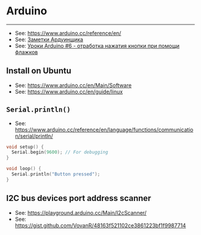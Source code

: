 # Arduino

----

- See: https://www.arduino.cc/reference/en/
- See: [Заметки Ардуинщика](https://www.youtube.com/channel/UC4axiS76D784-ofoTdo5zOA/videos)
- See: [Уроки Arduino #6 - отработка нажатия кнопки при помощи флажков](https://www.youtube.com/watch?v=sLRjMJv1SSs)


## Install on Ubuntu

- See: https://www.arduino.cc/en/Main/Software
- See: https://www.arduino.cc/en/guide/linux


## `Serial.println()`

- See: https://www.arduino.cc/reference/en/language/functions/communication/serial/println/

```ino
void setup() {
  Serial.begin(9600); // For debugging
}

void loop() {
  Serial.println("Button pressed");
}
```

## I2C bus devices port address scanner

- See: https://playground.arduino.cc/Main/I2cScanner/
- See: https://gist.github.com/VovanR/48163f521102ce3861223bf1f9987714
